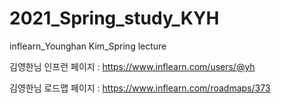 # 2021_Spring_study_KYH
inflearn_Younghan Kim_Spring lecture

김영한님 인프런 페이지 : https://www.inflearn.com/users/@yh

김영한님 로드맵 페이지 : https://www.inflearn.com/roadmaps/373
